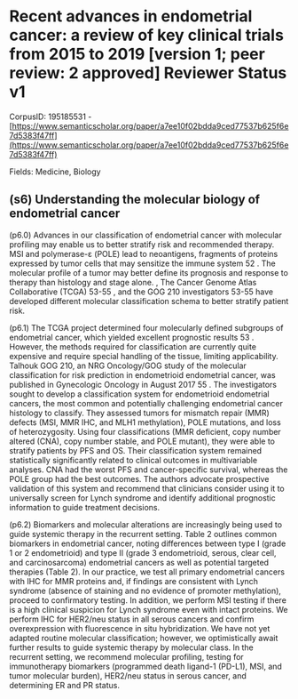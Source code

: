 # Recent advances in endometrial cancer: a review of key clinical trials from 2015 to 2019 [version 1; peer review: 2 approved] Reviewer Status v1

CorpusID: 195185531 - [https://www.semanticscholar.org/paper/a7ee10f02bdda9ced77537b625f6e7d5383f47ff](https://www.semanticscholar.org/paper/a7ee10f02bdda9ced77537b625f6e7d5383f47ff)

Fields: Medicine, Biology

## (s6) Understanding the molecular biology of endometrial cancer
(p6.0) Advances in our classification of endometrial cancer with molecular profiling may enable us to better stratify risk and recommended therapy. MSI and polymerase-ε (POLE) lead to neoantigens, fragments of proteins expressed by tumor cells that may sensitize the immune system 52 . The molecular profile of a tumor may better define its prognosis and response to therapy than histology and stage alone.  , The Cancer Genome Atlas Collaborative (TCGA) 53-55 , and the GOG 210 investigators 53-55 have developed different molecular classification schema to better stratify patient risk.

(p6.1) The TCGA project determined four molecularly defined subgroups of endometrial cancer, which yielded excellent prognostic results 53 . However, the methods required for classification are currently quite expensive and require special handling of the tissue, limiting applicability. Talhouk  GOG 210, an NRG Oncology/GOG study of the molecular classification for risk prediction in endometrioid endometrial cancer, was published in Gynecologic Oncology in August 2017 55 . The investigators sought to develop a classification system for endometrioid endometrial cancers, the most common and potentially challenging endometrial cancer histology to classify. They assessed tumors for mismatch repair (MMR) defects (MSI, MMR IHC, and MLH1 methylation), POLE mutations, and loss of heterozygosity. Using four classifications (MMR deficient, copy number altered (CNA), copy number stable, and POLE mutant), they were able to stratify patients by PFS and OS. Their classification system remained statistically significantly related to clinical outcomes in multivariable analyses. CNA had the worst PFS and cancer-specific survival, whereas the POLE group had the best outcomes. The authors advocate prospective validation of this system and recommend that clinicians consider using it to universally screen for Lynch syndrome and identify additional prognostic information to guide treatment decisions.

(p6.2) Biomarkers and molecular alterations are increasingly being used to guide systemic therapy in the recurrent setting. Table 2 outlines common biomarkers in endometrial cancer, noting differences between type I (grade 1 or 2 endometrioid) and type II (grade 3 endometrioid, serous, clear cell, and carcinosarcoma) endometrial cancers as well as potential targeted therapies (Table 2). In our practice, we test all primary endometrial cancers with IHC for MMR proteins and, if findings are consistent with Lynch syndrome (absence of staining and no evidence of promoter methylation), proceed to confirmatory testing. In addition, we perform MSI testing if there is a high clinical suspicion for Lynch syndrome even with intact proteins. We perform IHC for HER2/neu status in all serous cancers and confirm overexpression with fluorescence in situ hybridization. We have not yet adapted routine molecular classification; however, we optimistically await further results to guide systemic therapy by molecular class. In the recurrent setting, we recommend molecular profiling, testing for immunotherapy biomarkers (programmed death ligand-1 (PD-L1), MSI, and tumor molecular burden), HER2/neu status in serous cancer, and determining ER and PR status.
